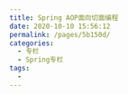 ```yaml
---
title: Spring AOP面向切面编程
date: 2020-10-10 15:56:12
permalink: /pages/5b150d/
categories: 
  - 专栏
  - Spring专栏
tags: 
  - 
---
```

